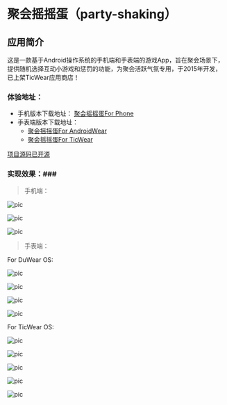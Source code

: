 # 聚会摇摇蛋（party-shaking）

## 应用简介 ##
  
 这是一款基于Android操作系统的手机端和手表端的游戏App，旨在聚会场景下，提供随机选择互动小游戏和惩罚的功能，为聚会活跃气氛专用，于2015年开发，已上架TicWear应用商店！

### 体验地址： ###
 - 手机版本下载地址：
   [聚会摇摇蛋For Phone](https://github.com/daijiale/Party-Shaking/tree/master/PhoneAPP/%E8%81%9A%E4%BC%9A%E6%91%87%E6%91%87%E8%9B%8B)
 - 手表端版本下载地址：
   - [聚会摇摇蛋For AndroidWear](https://github.com/daijiale/Party-Shaking/tree/master/WearableAPP/AndroidWear%E7%89%88%E6%9C%AC)
   - [聚会摇摇蛋For TicWear](https://github.com/daijiale/Party-Shaking/tree/master/WearableAPP/TicWear%E7%89%88%E6%9C%AC)
 
[项目源码已开源](https://github.com/daijiale/Party-Shaking/tree/master/WearableAPP/TicWear%E7%89%88%E6%9C%AC/code/PartySharking)

### 实现效果：###
   
>手机端：   
    
![pic](http://img.daijiale.cn/github_partyshakingpic6.png)

![pic](http://img.daijiale.cn/github_partyshakingpic3.jpg)

![pic](http://img.daijiale.cn/github_partyshakingpic1.png)

>手表端： 
    
For DuWear OS:

![pic](http://img.daijiale.cn/github_partyshaingwearablepswearable2.png)

![pic](http://img.daijiale.cn/github_partyshaingwearablepswearable3.png)

![pic](http://img.daijiale.cn/github_partyshaingwearablepswearable4.png)

![pic](http://img.daijiale.cn/github_partyshaingwearablepswearable.png)


For TicWear OS:

![pic](http://img.daijiale.cn/partyshakingScreenshot_2015-05-30-21-40-53.png)

![pic](http://img.daijiale.cn/partyshakingticwear1.jpg)

![pic](http://img.daijiale.cn/partyshakingticwear2.jpg)

![pic](http://img.daijiale.cn/partyshakingticwear4.jpg)

![pic](http://img.daijiale.cn/partyshakingticwear5.jpg)



